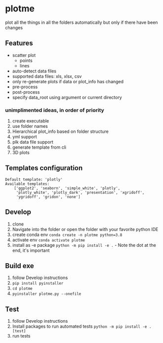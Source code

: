 # plotme

plot all the things in all the folders automatically but only if there have been changes

## Features
* scatter plot
  * points
  * lines
* auto-detect data files
* supported data files: xls, xlsx, csv
* only re-generate plots if data or plot_info has changed
* pre-process
* post-process
* specify data_root using argument or current directory

### unimplimented ideas, in order of priority
1. create executable
1. use folder names 
1. Hierarchical plot_info based on folder structure
1. yml support
1. plk data file support
1. generate template from cli
1. 3D plots

Templates configuration
-----------------------
    Default template: 'plotly'
    Available templates:
        ['ggplot2', 'seaborn', 'simple_white', 'plotly',
         'plotly_white', 'plotly_dark', 'presentation', 'xgridoff',
         'ygridoff', 'gridon', 'none']


## Develop
1. clone 
1. Navigate into the folder or open the folder with your favorite python IDE
1. create conda env `conda create -n plotme python=3.8`
1. activate env `conda activate plotme`
1. install as -e package `python -m pip install -e .` - Note the dot at the end, it's important

## Build exe
1. follow Develop instructions
1. ```pip install pyinstaller```
1. ```cd plotme```
1. ```pyinstaller plotme.py --onefile```

## Test
1. follow Develop instructions
2. Install packages to run automated tests `python -m pip install -e .[test]`
1. run tests